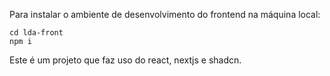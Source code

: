 


Para instalar o ambiente de desenvolvimento do frontend na máquina local: 
```
cd lda-front
npm i

```

Este é um projeto que faz uso do react, nextjs e shadcn.



